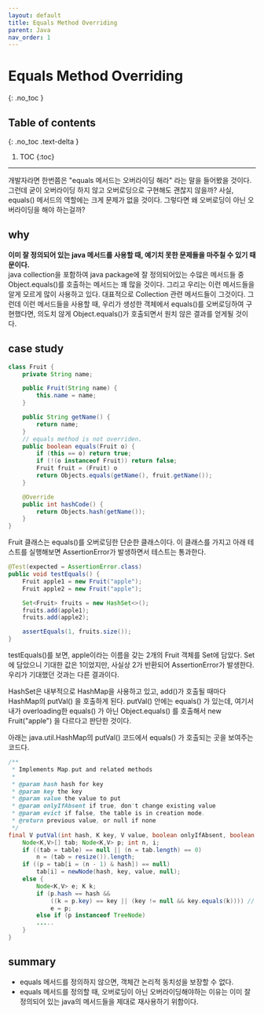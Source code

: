```yaml
---
layout: default
title: Equals Method Overriding
parent: Java
nav_order: 1
---
```


# Equals Method Overriding
{: .no_toc }

## Table of contents
{: .no_toc .text-delta }

1. TOC
{:toc}

---

개발자라면 한번쯤은 "equals 메서드는 오버라이딩 해라" 라는 말을 들어봤을 것이다. 그런데 굳이 오버라이딩 하지 않고 오버로딩으로 구현해도 괜찮지 않을까? 사실, equals() 메서드의 역할에는 크게 문제가 없을 것이다. 그렇다면 왜 오버로딩이 아닌 오버라이딩을 해야 하는걸까?

## why
**이미 잘 정의되어 있는 java 메서드를 사용할 때, 예기치 못한 문제들을 마주칠 수 있기 때문이다.**  
java collection을 포함하여 java package에 잘 정의되어있는 수많은 메서드들 중 Object.equals()를 호출하는 메서드는 꽤 많을 것이다. 그리고 우리는 이런 메서드들을 알게 모르게 많이 사용하고 있다. 대표적으로 Collection 관련 메서드들이 그것이다. 그런데 이런 메서드들을 사용할 때, 우리가 생성한 객체에서 equals()를 오버로딩하여 구현했다면, 의도치 않게 Object.equals()가 호출되면서 원치 않은 결과를 얻게될 것이다.

## case study
```java
class Fruit {
    private String name;

    public Fruit(String name) {
        this.name = name;
    }

    public String getName() {
        return name;
    }
    // equals method is not overriden.
    public boolean equals(Fruit o) {
        if (this == o) return true;
        if (!(o instanceof Fruit)) return false;
        Fruit fruit = (Fruit) o
        return Objects.equals(getName(), fruit.getName());
    }

    @Override
    public int hashCode() {
        return Objects.hash(getName());
    }
}
```
Fruit 클래스는 equals()를 오버로딩한 단순한 클래스이다. 이 클래스를 가지고 아래 테스트를 실행해보면 AssertionError가 발생하면서 테스트는 통과한다.
```java
@Test(expected = AssertionError.class)
public void testEquals() {
    Fruit apple1 = new Fruit("apple");
    Fruit apple2 = new Fruit("apple");

    Set<Fruit> fruits = new HashSet<>();
    fruits.add(apple1);
    fruits.add(apple2);

    assertEquals(1, fruits.size());
}
```
testEquals()를 보면, apple이라는 이름을 갖는 2개의 Fruit 객체를 Set에 담았다. Set에 담았으니 기대한 값은 1이었지만, 사실상 2가 반환되어 AssertionError가 발생한다. 우리가 기대했던 것과는 다른 결과이다.  

HashSet은 내부적으로 HashMap을 사용하고 있고, add()가 호출될 때마다 HashMap의 putVal() 을 호출하게 된다. putVal() 안에는 equals() 가 있는데, 여기서 내가 overloading한 equals() 가 아닌 Object.equals() 를 호출해서 new Fruit("apple") 을 다르다고 판단한 것이다.  

아래는 java.util.HashMap의 putVal() 코드에서 equals() 가 호출되는 곳을 보여주는 코드다.

```java
/**
 * Implements Map.put and related methods
 *
 * @param hash hash for key
 * @param key the key
 * @param value the value to put
 * @param onlyIfAbsent if true, don't change existing value
 * @param evict if false, the table is in creation mode.
 * @return previous value, or null if none
 */
final V putVal(int hash, K key, V value, boolean onlyIfAbsent, boolean evict) {
    Node<K,V>[] tab; Node<K,V> p; int n, i;
    if ((tab = table) == null || (n = tab.length) == 0)
        n = (tab = resize()).length;
    if ((p = tab[i = (n - 1) & hash]) == null)
        tab[i] = newNode(hash, key, value, null);
    else {
        Node<K,V> e; K k;
        if (p.hash == hash &&
            ((k = p.key) == key || (key != null && key.equals(k)))) // HERE
            e = p;
        else if (p instanceof TreeNode)
        .....
    }
}
```

## summary
- equals 메서드를 정의하지 않으면, 객체간 논리적 동치성을 보장할 수 없다.
- equals 메서드를 정의할 때, 오버로딩이 아닌 오버라이딩해야하는 이유는 이미 잘 정의되어 있는 java의 메서드들을 제대로 재사용하기 위함이다.






